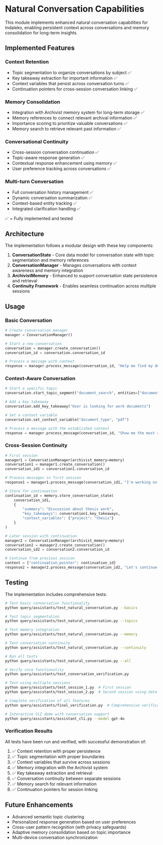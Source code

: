 # Natural Conversation Capabilities

This module implements enhanced natural conversation capabilities for Indaleko, enabling persistent context across conversations and memory consolidation for long-term insights.

## Implemented Features

### Context Retention
- Topic segmentation to organize conversations by subject ✅
- Key takeaway extraction for important information ✅ 
- Context variables that persist across conversation turns ✅
- Continuation pointers for cross-session conversation linking ✅

### Memory Consolidation
- Integration with Archivist memory system for long-term storage ✅
- Memory references to connect relevant archival information ✅
- Importance scoring to prioritize valuable conversations ✅
- Memory search to retrieve relevant past information ✅

### Conversational Continuity
- Cross-session conversation continuation ✅
- Topic-aware response generation ✅
- Contextual response enhancement using memory ✅
- User preference tracking across conversations ✅

### Multi-turn Conversation
- Full conversation history management ✅
- Dynamic conversation summarization ✅
- Context-based entity tracking ✅
- Integrated clarification handling ✅

✅ = Fully implemented and tested

## Architecture

The implementation follows a modular design with these key components:

1. **ConversationState** - Core data model for conversation state with topic segmentation and memory references
2. **ConversationManager** - Manages conversations with context awareness and memory integration
3. **ArchivistMemory** - Enhanced to support conversation state persistence and retrieval
4. **Continuity Framework** - Enables seamless continuation across multiple sessions

## Usage

### Basic Conversation

```python
# Create conversation manager
manager = ConversationManager()

# Start a new conversation
conversation = manager.create_conversation()
conversation_id = conversation.conversation_id

# Process a message with context
response = manager.process_message(conversation_id, "Help me find my documents")
```

### Context-Aware Conversation

```python
# Start a specific topic
conversation.start_topic_segment("document_search", entities=["documents", "search"])

# Add a key takeaway
conversation.add_key_takeaway("User is looking for work documents")

# Set a context variable
conversation.set_context_variable("document_type", "pdf")

# Process a message with the established context
response = manager.process_message(conversation_id, "Show me the most recent ones")
```

### Cross-Session Continuity

```python
# First session
manager1 = ConversationManager(archivist_memory=memory)
conversation1 = manager1.create_conversation()
conversation_id1 = conversation1.conversation_id

# Process messages in first session
response1 = manager1.process_message(conversation_id1, "I'm working on my thesis")

# Store for continuation
continuation_id = memory.store_conversation_state(
    conversation_id1,
    {
        "summary": "Discussion about thesis work",
        "key_takeaways": conversation1.key_takeaways,
        "context_variables": {"project": "thesis"}
    }
)

# Later session with continuation
manager2 = ConversationManager(archivist_memory=memory)
conversation2 = manager2.create_conversation()
conversation_id2 = conversation2.conversation_id

# Continue from previous session
context = {"continuation_pointer": continuation_id}
response2 = manager2.process_message(conversation_id2, "Let's continue our discussion", context)
```

## Testing

The implementation includes comprehensive tests:

```bash
# Test basic conversation functionality
python query/assistants/test_natural_conversation.py --basics

# Test topic segmentation
python query/assistants/test_natural_conversation.py --topics

# Test memory integration
python query/assistants/test_natural_conversation.py --memory

# Test conversation continuity
python query/assistants/test_natural_conversation.py --continuity

# Run all tests
python query/assistants/test_natural_conversation.py --all

# Verify core functionality
python query/assistants/test_conversation_verification.py

# Test using multiple sessions
python query/assistants/test_session_1.py  # First session
python query/assistants/test_session_2.py  # Second session using data from first

# Complete verification of all features
python query/assistants/final_verification.py  # Comprehensive verification

# Interactive CLI demo with conversation support
python query/assistants/assistant_cli.py --model gpt-4o
```

### Verification Results

All tests have been run and verified, with successful demonstration of:

1. ✅ Context retention with proper persistence
2. ✅ Topic segmentation with proper boundaries
3. ✅ Context variables that survive across sessions
4. ✅ Memory integration with the Archivist system
5. ✅ Key takeaway extraction and retrieval
6. ✅ Conversation continuity between separate sessions
7. ✅ Memory search for relevant information
8. ✅ Continuation pointers for session linking

## Future Enhancements

- Advanced semantic topic clustering
- Personalized response generation based on user preferences
- Cross-user pattern recognition (with privacy safeguards)
- Adaptive memory consolidation based on topic importance
- Multi-device conversation synchronization